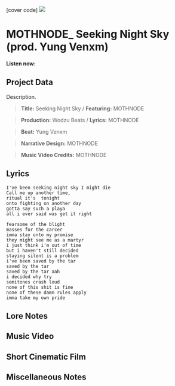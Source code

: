 [cover code] ![](57175019_319474918741616_8502199518755923887_n.jpg)

# MOTHNODE_ Seeking Night Sky (prod. Yung Venxm)

**Listen now:** 

## Project Data

Description.

> **Title:** Seeking Night Sky / **Featuring:** MOTHNODE

> **Production:** Wodzu Beats / **Lyrics:** MOTHNODE

> **Beat:** Yung Venxm

> **Narrative Design:** MOTHNODE

> **Music Video Credits:** MOTHNODE


## Lyrics

```
I've been seeking night sky I might die 
Call me up another time, 
ritual it's  tonight 
onto fighting on another day
gotta say such a playa
all i ever said was get it right

fearsome of the blight
masses for the carcer
imma stay onto my promise
they might see me as a martyr
i just think i'm out of time
but i haven't still decided
staying silent is a problem
i've been saved by the tar
saved by the tar
saved by the tar aah
i decided why try
semitones crash loud
none of this shit is fine
none of these damn rules apply
imma take my own pride

```

## Lore Notes

## Music Video

## Short Cinematic Film

## Miscellaneous Notes
